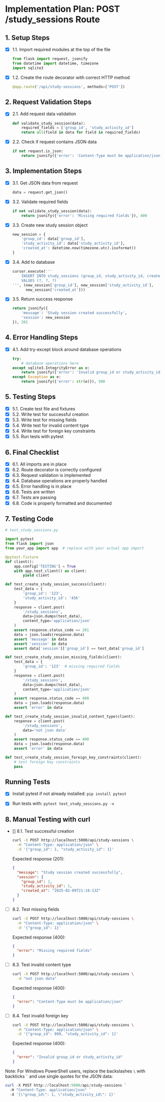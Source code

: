 # Implementation Plan: POST /study_sessions Route 

## 1. Setup Steps
- [x] 1.1. Import required modules at the top of the file
  ```python
  from flask import request, jsonify
  from datetime import datetime, timezone
  import sqlite3
  ```
- [x] 1.2. Create the route decorator with correct HTTP method
  ```python
  @app.route('/api/study-sessions', methods=['POST'])
  ```

## 2. Request Validation Steps
- [x] 2.1. Add request data validation
  ```python
  def validate_study_session(data):
      required_fields = ['group_id', 'study_activity_id']
      return all(field in data for field in required_fields)
  ```
- [x] 2.2. Check if request contains JSON data
  ```python
  if not request.is_json:
      return jsonify({'error': 'Content-Type must be application/json'}), 400
  ```

## 3. Implementation Steps
- [x] 3.1. Get JSON data from request
  ```python
  data = request.get_json()
  ```
- [x] 3.2. Validate required fields
  ```python
  if not validate_study_session(data):
      return jsonify({'error': 'Missing required fields'}), 400
  ```
- [x] 3.3. Create new study session object
  ```python
  new_session = {
      'group_id': data['group_id'],
      'study_activity_id': data['study_activity_id'],
      'created_at': datetime.now(timezone.utc).isoformat()
  }
  ```
- [x] 3.4. Add to database
  ```python
  cursor.execute('''
      INSERT INTO study_sessions (group_id, study_activity_id, created_at)
      VALUES (?, ?, ?)
  ''', (new_session['group_id'], new_session['study_activity_id'], 
        new_session['created_at']))
  ```
- [x] 3.5. Return success response
  ```python
  return jsonify({
      'message': 'Study session created successfully',
      'session': new_session
  }), 201
  ```

## 4. Error Handling Steps
- [x] 4.1. Add try-except block around database operations
  ```python
  try:
      # database operations here
  except sqlite3.IntegrityError as e:
      return jsonify({'error': 'Invalid group_id or study_activity_id'}), 400
  except Exception as e:
      return jsonify({'error': str(e)}), 500
  ```

## 5. Testing Steps
- [x] 5.1. Create test file and fixtures
- [x] 5.2. Write test for successful creation
- [x] 5.3. Write test for missing fields
- [x] 5.4. Write test for invalid content type
- [x] 5.4. Write test for foreign key constraints
- [x] 5.5. Run tests with pytest 

## 6. Final Checklist
- [x] 6.1. All imports are in place
- [x] 6.2. Route decorator is correctly configured
- [x] 6.3. Request validation is implemented
- [x] 6.4. Database operations are properly handled
- [x] 6.5. Error handling is in place
- [x] 6.6. Tests are written
- [x] 6.7. Tests are passing 
- [x] 6.8. Code is properly formatted and documented

## 7. Testing Code
```python
# test_study_sessions.py

import pytest
from flask import json
from your_app import app  # replace with your actual app import

@pytest.fixture
def client():
    app.config['TESTING'] = True
    with app.test_client() as client:
        yield client

def test_create_study_session_success(client):
    test_data = {
        'group_id': '123',
        'study_activity_id': '456'
    }
    response = client.post(
        '/study_sessions',
        data=json.dumps(test_data),
        content_type='application/json'
    )
    assert response.status_code == 201
    data = json.loads(response.data)
    assert 'message' in data
    assert 'session' in data
    assert data['session']['group_id'] == test_data['group_id']

def test_create_study_session_missing_fields(client):
    test_data = {
        'group_id': '123'  # missing required fields
    }
    response = client.post(
        '/study_sessions',
        data=json.dumps(test_data),
        content_type='application/json'
    )
    assert response.status_code == 400
    data = json.loads(response.data)
    assert 'error' in data

def test_create_study_session_invalid_content_type(client):
    response = client.post(
        '/study_sessions',
        data='not json data'
    )
    assert response.status_code == 400
    data = json.loads(response.data)
    assert 'error' in data

def test_create_study_session_foreign_key_constraints(client):
    # test foreign key constraints
    pass
```
## Running Tests
- [x] Install pytest if not already installed: `pip install pytest`
- [x] Run tests with: `pytest test_study_sessions.py -v`




## 8. Manual Testing with curl
- [] 8.1. Test successful creation
  ```bash
  curl -X POST http://localhost:5000/api/study-sessions \
    -H "Content-Type: application/json" \
    -d '{"group_id": 1, "study_activity_id": 1}'
  ```
  Expected response (201):
  ```json
  {
    "message": "Study session created successfully",
    "session": {
      "group_id": 1,
      "study_activity_id": 1,
      "created_at": "2025-02-09T21:18:13Z"
    }
  }
  ```

- [ ] 8.2. Test missing fields
  ```bash
  curl -X POST http://localhost:5000/api/study-sessions \
    -H "Content-Type: application/json" \
    -d '{"group_id": 1}'
  ```
  Expected response (400):
  ```json
  {
    "error": "Missing required fields"
  }
  ```

- [ ] 8.3. Test invalid content type
  ```bash
  curl -X POST http://localhost:5000/api/study-sessions \
    -d "not json data"
  ```
  Expected response (400):
  ```json
  {
    "error": "Content-Type must be application/json"
  }
  ```

- [ ] 8.4. Test invalid foreign key
  ```bash
  curl -X POST http://localhost:5000/api/study-sessions \
    -H "Content-Type: application/json" \
    -d '{"group_id": 999, "study_activity_id": 1}'
  ```
  Expected response (400):
  ```json
  {
    "error": "Invalid group_id or study_activity_id"
  }
  ```

Note: For Windows PowerShell users, replace the backslashes `\` with backticks ``` ` ``` and use single quotes for the JSON data:
```powershell
curl -X POST http://localhost:5000/api/study-sessions `
  -H "Content-Type: application/json" `
  -d '{\"group_id\": 1, \"study_activity_id\": 1}'
```